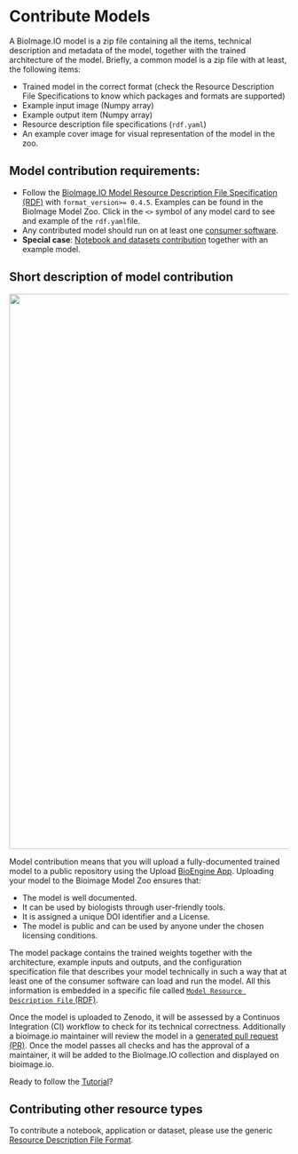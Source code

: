 # Contribute Models

A BioImage.IO model is a zip file containing all the items, technical description and metadata of the model, together with the trained architecture of the model. Briefly, a common model is a zip file with at least, the following items:
* Trained model in the correct format (check the Resource Description File Specifications to know which packages and formats are supported)
* Example input image (Numpy array)
* Example output item (Numpy array)
* Resource description file specifications (`rdf.yaml`)
* An example cover image for visual representation of the model in the zoo.

## Model contribution requirements:

- Follow the [BioImage.IO Model Resource Description File Specification (RDF)](https://bioimage.io/docs/#/bioimageio_model_spec) with `format_version>= 0.4.5`. Examples can be found in the BioImage Model Zoo. Click in the `<>` symbol of any model card to see and example of the `rdf.yaml`file.
- Any contributed model should run on at least one [consumer software](https://github.com/bioimage-io/spec-bioimage-io/blob/master/supported_formats_and_operations.md#consumers).
- **Special case**: [Notebook and datasets contribution](https://bioimage.io/docs/#/contribute_models/README?id=contributing-other-resource-types) together with an example model.

## Short description of model contribution

 <img src="contribute_models/contribute_model.png" align="center" width="1000"/>

Model contribution means that you will upload a fully-documented trained model to a public repository using the Upload [BioEngine App](/bioengine/README.md). Uploading your model to the Bioimage Model Zoo ensures that:
- The model is well documented.
- It can be used by biologists through user-friendly tools. 
- It is assigned a unique DOI identifier and a License.
- The model is public and can be used by anyone under the chosen licensing conditions.

The model package contains the trained weights together with the architecture, example inputs and outputs, and the configuration specification file that describes your model technically in such a way that at least one of the consumer software can load and run the model. All this information is embedded in a specific file called [`Model Resource Description File` (RDF)](https://bioimage.io/docs/#/bioimageio_model_spec).

Once the model is uploaded to Zenodo, it will be assessed by a Continuos Integration (CI) workflow to check for its technical correctness. Additionally a bioimage.io maintainer will review the model in a [generated pull request (PR)](https://github.com/bioimage-io/collection-bioimage-io/pulls/bioimageiobot). Once the model passes all checks and has the approval of a maintainer, it will be added to the BioImage.IO collection and displayed on bioimage.io. 

Ready to follow the [Tutorial](/contribute_models/tutorials.md)?

## Contributing other resource types

To contribute a notebook, application or dataset, please use the generic [Resource Description File Format](https://bioimage.io/docs/#/bioimageio_spec?id=resource-description-file-specification).

